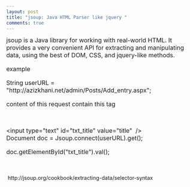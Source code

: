 ```yaml
---
layout: post
title: "jsoup: Java HTML Parser like jquery "
comments: true
---
```

<p><span style="font-size: medium;">jsoup is a Java library for working with real-world HTML. It provides a very convenient API for extracting and manipulating data, using the best of DOM, CSS, and jquery-like methods.</span><br /><br /><span style="font-size: medium;">example</span><br /><br /><span style="font-size: medium;">String userURL = "http://azizkhani.net/admin/Posts/Add_entry.aspx";</span><br /><br /><span style="font-size: medium;">content of this request contain this tag</span><br /><br />&nbsp;<br /><br /><span style="font-size: medium;">&lt;input type="text" id="txt_title" value="title"&nbsp; /&gt;</span><br /><span style="font-size: medium;">Document doc = Jsoup.connect(userURL).get();</span><br /><br /><span style="font-size: medium;">doc.getElementById("txt_title").val();</span><br /><br /><br /><br />&nbsp;http://jsoup.org/cookbook/extracting-data/selector-syntax<br /><br />&nbsp;</p>
